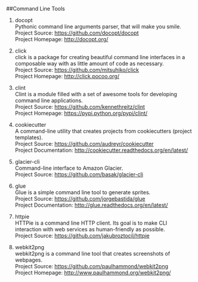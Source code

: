 ##Command Line Tools

1. docopt  
Pythonic command line arguments parser, that will make you smile.  
Project Source: https://github.com/docopt/docopt  
Project Homepage: http://docopt.org/

1. click  
click is a package for creating beautiful command line interfaces in a composable way with as little amount of code as necessary.  
Project Source: https://github.com/mitsuhiko/click  
Project Homepage: http://click.pocoo.org/

1. clint  
Clint is a module filled with a set of awesome tools for developing command line applications.  
Project Source: https://github.com/kennethreitz/clint  
Project Homepage: https://pypi.python.org/pypi/clint/

1. cookiecutter   
A command-line utility that creates projects from cookiecutters (project templates).  
Project Source: https://github.com/audreyr/cookiecutter   
Project Documentation: http://cookiecutter.readthedocs.org/en/latest/

1. glacier-cli   
Command-line interface to Amazon Glacier.   
Project Source: https://github.com/basak/glacier-cli   

1. glue  
Glue is a simple command line tool to generate sprites.  
Project Source: https://github.com/jorgebastida/glue  
Project Documentation: http://glue.readthedocs.org/en/latest/

1. httpie  
HTTPie is a command line HTTP client. Its goal is to make CLI interaction with web services as human-friendly as possible.  
Project Source: https://github.com/jakubroztocil/httpie

1. webkit2png  
webkit2png is a command line tool that creates screenshots of webpages.  
Project Source: https://github.com/paulhammond/webkit2png  
Project Homepage: http://www.paulhammond.org/webkit2png/  
